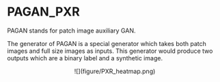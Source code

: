 # PAGAN_PXR
PAGAN stands for patch image auxiliary GAN.

The generator of PAGAN is a special generator which takes both patch images and full size images as inputs. 
This generator would produce two outputs which are a binary label and a synthetic image. 

<p align="center">
  ![](figure/PXR_heatmap.png)
</p>
